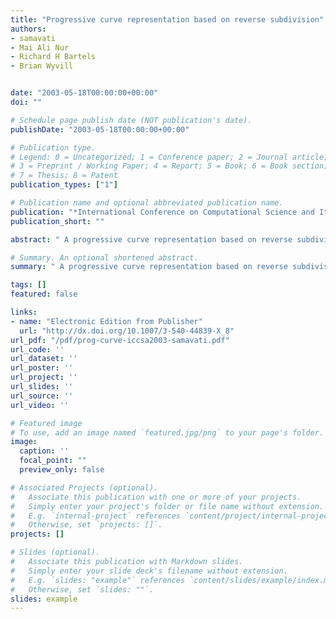 ```yaml
---
title: "Progressive curve representation based on reverse subdivision"
authors:
- samavati
- Mai Ali Nur
- Richard H Bartels
- Brian Wyvill


date: "2003-05-18T00:00:00+00:00"
doi: ""

# Schedule page publish date (NOT publication's date).
publishDate: "2003-05-18T00:00:00+00:00"

# Publication type.
# Legend: 0 = Uncategorized; 1 = Conference paper; 2 = Journal article;
# 3 = Preprint / Working Paper; 4 = Report; 5 = Book; 6 = Book section;
# 7 = Thesis; 8 = Patent
publication_types: ["1"]

# Publication name and optional abbreviated publication name.
publication: "*International Conference on Computational Science and Its Applications (Springer, Berlin, Heidelberg)*"
publication_short: ""

abstract: " A progressive curve representation based on reverse subdivision is introduced. Multiresolution structures for common subdivision rules that have both banded reconstruction and decomposition filters are produced. Multiresolution filters are usually applied to the whole curve uniformly, while progressive curves are based on collapse and split operations that can be applied locally on any portion of a curve. In this work, firstly, small width multiresolution filters are constructed based on the reverse of the cubic B-spline subdivision. The collapse and split operations are replaced by a local decomposition and reconstruction process. Second, an efficient algorithm and data structures are presented to allow for the resulting progressive curve. Third, both a user-controlled and an automatic method to select a portion of the curve for reconstruction or decomposition are described. The technique introduced has various …"

# Summary. An optional shortened abstract.
summary: " A progressive curve representation based on reverse subdivision is introduced. Multiresolution structures for common subdivision rules that have both banded reconstruction and decomposition filters are produced. Multiresolution filters are usually applied to the whole curve uniformly, while progressive curves are based on collapse and split operations that can be applied locally on any portion of a curve. In this work, firstly, small width multiresolution filters are constructed based on the re..."

tags: []
featured: false

links:
- name: "Electronic Edition from Publisher"
  url: "http://dx.doi.org/10.1007/3-540-44839-X_8"
url_pdf: "/pdf/prog-curve-iccsa2003-samavati.pdf"
url_code: ''
url_dataset: ''
url_poster: ''
url_project: ''
url_slides: ''
url_source: ''
url_video: ''

# Featured image
# To use, add an image named `featured.jpg/png` to your page's folder. 
image:
  caption: ''
  focal_point: ""
  preview_only: false

# Associated Projects (optional).
#   Associate this publication with one or more of your projects.
#   Simply enter your project's folder or file name without extension.
#   E.g. `internal-project` references `content/project/internal-project/index.md`.
#   Otherwise, set `projects: []`.
projects: []

# Slides (optional).
#   Associate this publication with Markdown slides.
#   Simply enter your slide deck's filename without extension.
#   E.g. `slides: "example"` references `content/slides/example/index.md`.
#   Otherwise, set `slides: ""`.
slides: example
---
```

